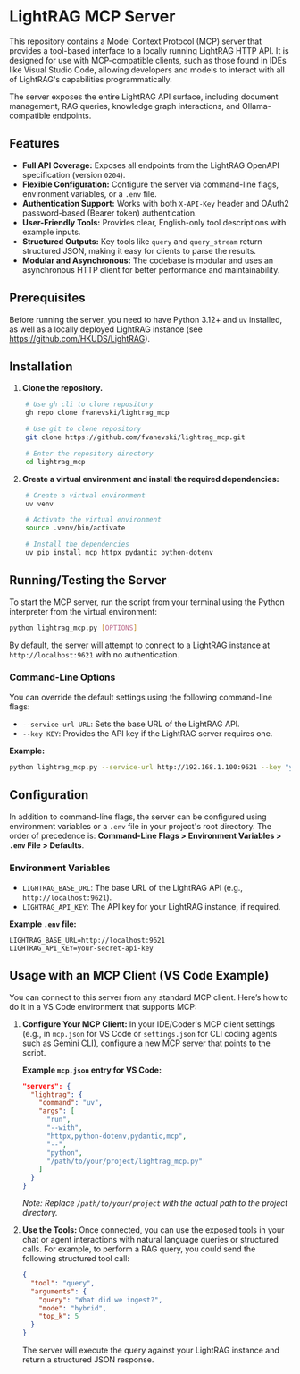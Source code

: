 # LightRAG MCP Server

This repository contains a Model Context Protocol (MCP) server that provides a tool-based interface to a locally running LightRAG HTTP API. It is designed for use with MCP-compatible clients, such as those found in IDEs like Visual Studio Code, allowing developers and models to interact with all of LightRAG's capabilities programmatically.

The server exposes the entire LightRAG API surface, including document management, RAG queries, knowledge graph interactions, and Ollama-compatible endpoints.

## Features

-   **Full API Coverage:** Exposes all endpoints from the LightRAG OpenAPI specification (version `0204`).
-   **Flexible Configuration:** Configure the server via command-line flags, environment variables, or a `.env` file.
-   **Authentication Support:** Works with both `X-API-Key` header and OAuth2 password-based (Bearer token) authentication.
-   **User-Friendly Tools:** Provides clear, English-only tool descriptions with example inputs.
-   **Structured Outputs:** Key tools like `query` and `query_stream` return structured JSON, making it easy for clients to parse the results.
-   **Modular and Asynchronous:** The codebase is modular and uses an asynchronous HTTP client for better performance and maintainability.

## Prerequisites

Before running the server, you need to have Python 3.12+ and `uv` installed, as well as a locally deployed LightRAG instance (see https://github.com/HKUDS/LightRAG).

## Installation

1.  **Clone the repository.**

```bash
    # Use gh cli to clone repository
    gh repo clone fvanevski/lightrag_mcp

    # Use git to clone repository
    git clone https://github.com/fvanevski/lightrag_mcp.git

    # Enter the repository directory
    cd lightrag_mcp
```

2.  **Create a virtual environment and install the required dependencies:**

```bash
    # Create a virtual environment
    uv venv

    # Activate the virtual environment
    source .venv/bin/activate

    # Install the dependencies
    uv pip install mcp httpx pydantic python-dotenv
```

## Running/Testing the Server

To start the MCP server, run the script from your terminal using the Python interpreter from the virtual environment:

```bash
python lightrag_mcp.py [OPTIONS]
```

By default, the server will attempt to connect to a LightRAG instance at `http://localhost:9621` with no authentication.

### Command-Line Options

You can override the default settings using the following command-line flags:

-   `--service-url URL`: Sets the base URL of the LightRAG API.
-   `--key KEY`: Provides the API key if the LightRAG server requires one.

**Example:**

```bash
python lightrag_mcp.py --service-url http://192.168.1.100:9621 --key "your-secret-api-key"
```

## Configuration

In addition to command-line flags, the server can be configured using environment variables or a `.env` file in your project's root directory. The order of precedence is: **Command-Line Flags > Environment Variables > `.env` File > Defaults**.

### Environment Variables

-   `LIGHTRAG_BASE_URL`: The base URL of the LightRAG API (e.g., `http://localhost:9621`).
-   `LIGHTRAG_API_KEY`: The API key for your LightRAG instance, if required.

**Example `.env` file:**

```
LIGHTRAG_BASE_URL=http://localhost:9621
LIGHTRAG_API_KEY=your-secret-api-key
```

## Usage with an MCP Client (VS Code Example)

You can connect to this server from any standard MCP client. Here’s how to do it in a VS Code environment that supports MCP:

1.  **Configure Your MCP Client:** In your IDE/Coder's MCP client settings (e.g., in `mcp.json` for VS Code or `settings.json` for CLI coding agents such as Gemini CLI), configure a new MCP server that points to the script.

    **Example `mcp.json` entry for VS Code:**

    ```json
    "servers": {
      "lightrag": {
        "command": "uv",
        "args": [
          "run",
          "--with",
          "httpx,python-dotenv,pydantic,mcp",
          "--",
          "python",
          "/path/to/your/project/lightrag_mcp.py"
        ]
      }
    }
    ```

    *Note: Replace `/path/to/your/project` with the actual path to the project directory.*

2.  **Use the Tools:** Once connected, you can use the exposed tools in your chat or agent interactions with natural language queries or structured calls. For example, to perform a RAG query, you could send the following structured tool call:

    ```json
    {
      "tool": "query",
      "arguments": {
        "query": "What did we ingest?",
        "mode": "hybrid",
        "top_k": 5
      }
    }
    ```

    The server will execute the query against your LightRAG instance and return a structured JSON response.